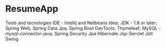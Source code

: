 # ResumeApp
Tools and tecnologies
IDE - Intellij and Netbeans Idea;
JDK - 1.8 or later;
Spring Web;
Spring Data Jpa;
Spring Boot DevTools;
Thymeleaf;
MySQL - mysql-connector-java;
Spring Security
Jpa Hibernate
Jsp-Servlet
Jstl
Swing
